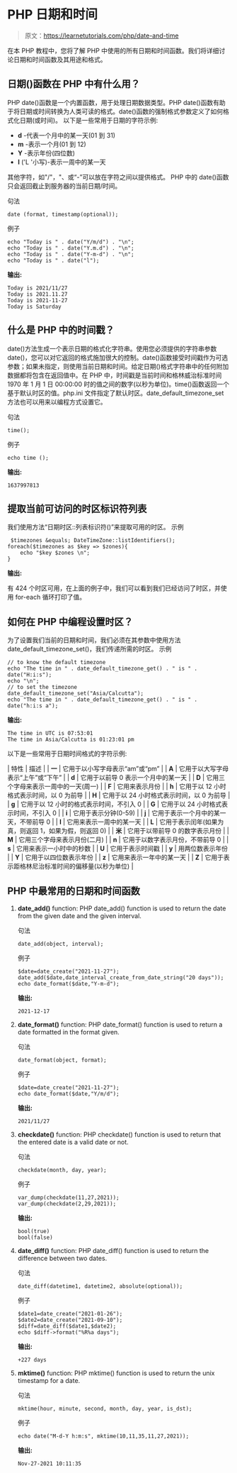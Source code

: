 # PHP 日期和时间

> 原文：<https://learnetutorials.com/php/date-and-time>

在本 PHP 教程中，您将了解 PHP 中使用的所有日期和时间函数。我们将详细讨论日期和时间函数及其用途和格式。

## 日期()函数在 PHP 中有什么用？

PHP date()函数是一个内置函数，用于处理日期数据类型。PHP date()函数有助于将日期或时间转换为人类可读的格式。date()函数的强制格式参数定义了如何格式化日期(或时间)。
以下是一些常用于日期的字符示例:

*   **d** -代表一个月中的某一天(01 到 31)
*   **m** -表示一个月(01 到 12)
*   **Y** -表示年份(四位数)
*   **l** ('L '小写)-表示一周中的某一天

其他字符，如"/"，"、或“-”可以放在字符之间以提供格式。
PHP 中的 date()函数只会返回截止到服务器的当前日期/时间。

句法

```
date (format, timestamp(optional)); 

```

例子

```
echo "Today is " . date("Y/m/d") . "\n";
echo "Today is " . date("Y.m.d") . "\n";
echo "Today is " . date("Y-m-d") . "\n";
echo "Today is " . date("l"); 
```

**输出:**

```
Today is 2021/11/27
Today is 2021.11.27
Today is 2021-11-27
Today is Saturday 

```

## 什么是 PHP 中的时间戳？

date()方法生成一个表示日期的格式化字符串。使用您必须提供的字符串参数 date()，您可以对它返回的格式施加很大的控制。date()函数接受时间戳作为可选参数；如果未指定，则使用当前日期和时间。给定日期()格式字符串中的任何附加数据都将包含在返回值中。在 PHP 中，时间戳是当前时间和格林威治标准时间 1970 年 1 月 1 日 00:00:00 时的值之间的数字(以秒为单位)。time()函数返回一个基于默认时区的值。php.ini 文件指定了默认时区。date_default_timezone_set 方法也可以用来以编程方式设置它。

句法

```
time(); 

```

例子

```
echo time (); 

```

**输出:**

```
1637997813 

```

## 提取当前可访问的时区标识符列表

我们使用方法“日期时区::列表标识符()”来提取可用的时区。
示例

```
 $timezones &equals; DateTimeZone::listIdentifiers();
foreach($timezones as $key => $zones){
    echo "$key $zones \n";
} 

```

**输出:**

有 424 个时区可用，在上面的例子中，我们可以看到我们已经访问了时区，并使用 for-each 循环打印了值。

## 如何在 PHP 中编程设置时区？

为了设置我们当前的日期和时间，我们必须在其参数中使用方法 date_default_timezone_set()，我们传递所需的时区。
示例

```
// to know the default timezone
echo "The time in " . date_default_timezone_get() . " is " . date("H:i:s");
echo "\n";
// to set the timezone
date_default_timezone_set("Asia/Calcutta");
echo "The time in " . date_default_timezone_get() . " is " . date("h:i:s a"); 

```

**输出:**

```
The time in UTC is 07:53:01
The time in Asia/Calcutta is 01:23:01 pm 
```

以下是一些常用于日期时间格式的字符示例:

| 特性 | 描述 |
| **一** | 它用于以小写字母表示“am”或“pm” |
| **A** | 它用于以大写字母表示“上午”或“下午” |
| **d** | 它用于以前导 0 表示一个月中的某一天 |
| **D** | 它用三个字母来表示一周中的一天(周一) |
| **F** | 它用来表示月份 |
| **h** | 它用于以 12 小时格式表示时间，以 0 为前导 |
| **H** | 它用于以 24 小时格式表示时间，以 0 为前导 |
| **g** | 它用于以 12 小时的格式表示时间，不引入 0 |
| **G** | 它用于以 24 小时格式表示时间，不引入 0 |
| **i** | 它用于表示分钟(0-59) |
| **j** | 它用于表示一个月中的某一天，不带前导 0 |
| **l** | 它用来表示一周中的某一天 |
| **L** | 它用于表示闰年(如果为真，则返回 1，如果为假，则返回 0) |
| **米** | 它用于以带前导 0 的数字表示月份 |
| **M** | 它用三个字母来表示月份(二月) |
| **n** | 它用于以数字表示月份，不带前导 0 |
| **s** | 它用来表示一小时中的秒数 |
| **U** | 它用于表示时间戳 |
| **y** | 用两位数表示年份 |
| **Y** | 它用于以四位数表示年份 |
| **z** | 它用来表示一年中的某一天 |
| **Z** | 它用于表示距格林尼治标准时间的偏移量(以秒为单位) |

## PHP 中最常用的日期和时间函数

1.  **date_add()** function: PHP date_add() function is used to return the date from the given date and the given interval.

    句法

    ```
    date_add(object, interval); 

    ```

    例子

    ```
    $date=date_create("2021-11-27");
    date_add($date,date_interval_create_from_date_string("20 days"));
    echo date_format($date,"Y-m-d"); 

    ```

    **输出:**

    ```
    2021-12-17 
    ```

2.  **date_format()** function: PHP date_format() function is used to return a date formatted in the format given.

    句法

    ```
    date_format(object, format); 

    ```

    例子

    ```
    $date=date_create("2021-11-27");
    echo date_format($date,"Y/m/d"); 

    ```

    **输出:**

    ```
    2021/11/27 
    ```

3.  **checkdate()** function: PHP checkdate() function is used to return that the entered date is a valid date or not.

    句法

    ```
    checkdate(month, day, year); 

    ```

    例子

    ```
    var_dump(checkdate(11,27,2021));
    var_dump(checkdate(2,29,2021)); 

    ```

    **输出:**

    ```
    bool(true)
    bool(false) 
    ```

4.  **date_diff()** function: PHP date_diff() function is used to return the difference between two dates.

    句法

    ```
    date_diff(datetime1, datetime2, absolute(optional)); 

    ```

    例子

    ```
    $date1=date_create("2021-01-26");
    $date2=date_create("2021-09-10");
    $diff=date_diff($date1,$date2);
    echo $diff->format("%R%a days"); 

    ```

    **输出:**

    ```
    +227 days 
    ```

5.  **mktime()** function: PHP mktime() function is used to return the unix timestamp for a date.

    句法

    ```
    mktime(hour, minute, second, month, day, year, is_dst); 

    ```

    例子

    ```
    echo date("M-d-Y h:m:s", mktime(10,11,35,11,27,2021)); 

    ```

    **输出:**

    ```
    Nov-27-2021 10:11:35 
    ```